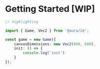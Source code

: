 # Getting Started [WIP]

```typescript
// highlighting

import { Game, Vec2 } from '@aura/2d';

const game = new Game({
    canvasDimensions: new Vec2(800, 600),
    init: () => {
        console.log('init')
    }
});
```
